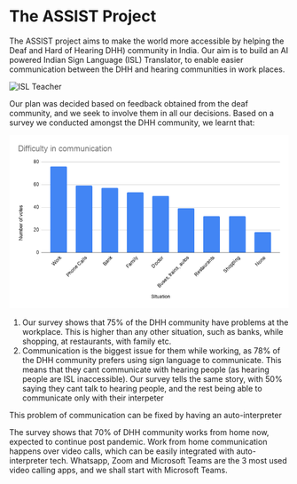 # The ASSIST Project

The ASSIST project aims to make the world more accessible by helping the Deaf and Hard of Hearing DHH) community in India. Our aim is to build an AI powered Indian Sign Language (ISL) Translator, to enable easier communication between the DHH and hearing communities in work places. 

![ISL Teacher](https://s01.sgp1.digitaloceanspaces.com/facebook/847575-65965-wjmctjrbqs-1502978910.jpg "Image courtesy Prakash Singh, scroll.in")

Our plan was decided based on feedback obtained from the deaf community, and we seek to involve them in all our decisions. Based on a survey we conducted amongst the DHH community, we learnt that:

![Difficulty in communicating in different places](./images/Difficulties.png)

1. Our survey shows that 75% of the DHH community have problems at the workplace. This is higher than any other situation, such as banks, while shopping, at restaurants, with family etc.
2. Communication is the biggest issue for them while working, as 78% of the DHH community prefers using sign language to communicate. This means that they cant communicate with hearing people (as hearing people are ISL inaccessible). Our survey tells the same story, with 50% saying they cant talk to hearing people, and the rest being able to communicate only with their interpeter

This problem of communication can be fixed by having an auto-interpreter

The survey shows that 70% of DHH community works from home now, expected to continue post pandemic. Work from home communication happens over video calls, which can be easily integrated with auto-interpreter tech. Whatsapp, Zoom and Microsoft Teams are the 3 most used video calling apps, and we shall start with Microsoft Teams. 
